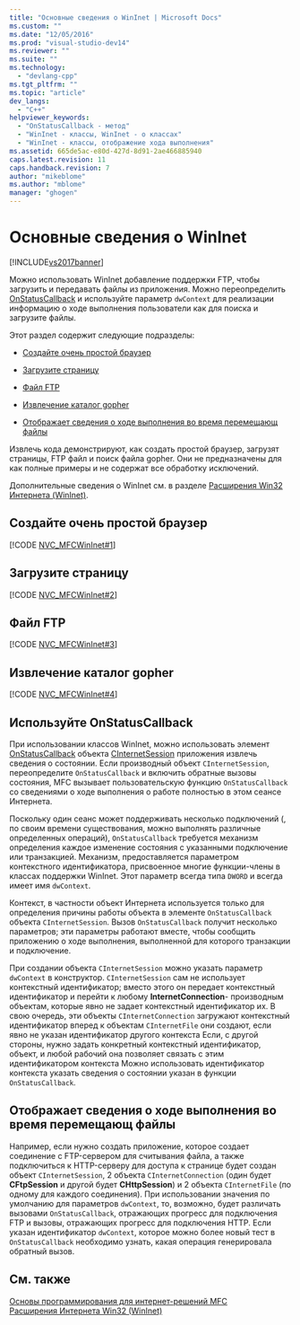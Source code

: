 ```yaml
---
title: "Основные сведения о WinInet | Microsoft Docs"
ms.custom: ""
ms.date: "12/05/2016"
ms.prod: "visual-studio-dev14"
ms.reviewer: ""
ms.suite: ""
ms.technology: 
  - "devlang-cpp"
ms.tgt_pltfrm: ""
ms.topic: "article"
dev_langs: 
  - "C++"
helpviewer_keywords: 
  - "OnStatusCallback - метод"
  - "WinInet - классы, WinInet - о классах"
  - "WinInet - классы, отображение хода выполнения"
ms.assetid: 665de5ac-e80d-427d-8d91-2ae466885940
caps.latest.revision: 11
caps.handback.revision: 7
author: "mikeblome"
ms.author: "mblome"
manager: "ghogen"
---
```

# Основные сведения о WinInet
[!INCLUDE[vs2017banner](../assembler/inline/includes/vs2017banner.md)]

Можно использовать WinInet добавление поддержки FTP, чтобы загрузить и передавать файлы из приложения.  Можно переопределить [OnStatusCallback](../Topic/CInternetSession::OnStatusCallback.md) и используйте параметр `dwContext` для реализации информацию о ходе выполнения пользователи как для поиска и загрузите файлы.  
  
 Этот раздел содержит следующие подразделы:  
  
-   [Создайте очень простой браузер](#_core_create_a_very_simple_browser)  
  
-   [Загрузите страницу](#_core_download_a_web_page)  
  
-   [Файл FTP](#_core_ftp_a_file)  
  
-   [Извлечение каталог gopher](#_core_retrieve_a_gopher_directory)  
  
-   [Отображает сведения о ходе выполнения во время перемещающ файлы](#_core_display_progress_information_while_transferring_files)  
  
 Извлечь кода демонстрируют, как создать простой браузер, загрузят страницы, FTP файл и поиск файла gopher.  Они не предназначены для как полные примеры и не содержат все обработку исключений.  
  
 Дополнительные сведения о WinInet см. в разделе [Расширения Win32 Интернета \(WinInet\)](../mfc/win32-internet-extensions-wininet.md).  
  
##  <a name="_core_create_a_very_simple_browser"></a> Создайте очень простой браузер  
 [!CODE [NVC_MFCWinInet#1](../CodeSnippet/VS_Snippets_Cpp/NVC_MFCWinInet#1)]  
  
##  <a name="_core_download_a_web_page"></a> Загрузите страницу  
 [!CODE [NVC_MFCWinInet#2](../CodeSnippet/VS_Snippets_Cpp/NVC_MFCWinInet#2)]  
  
##  <a name="_core_ftp_a_file"></a> Файл FTP  
 [!CODE [NVC_MFCWinInet#3](../CodeSnippet/VS_Snippets_Cpp/NVC_MFCWinInet#3)]  
  
##  <a name="_core_retrieve_a_gopher_directory"></a> Извлечение каталог gopher  
 [!CODE [NVC_MFCWinInet#4](../CodeSnippet/VS_Snippets_Cpp/NVC_MFCWinInet#4)]  
  
## Используйте OnStatusCallback  
 При использовании классов WinInet, можно использовать элемент [OnStatusCallback](../Topic/CInternetSession::OnStatusCallback.md) объекта [CInternetSession](../Topic/CInternetSession%20Class.md) приложения извлечь сведения о состоянии.  Если производный объект `CInternetSession`, переопределите `OnStatusCallback` и включить обратные вызовы состояния, MFC вызывает пользовательскую функцию `OnStatusCallback` со сведениями о ходе выполнения о работе полностью в этом сеансе Интернета.  
  
 Поскольку один сеанс может поддерживать несколько подключений \(, по своим времени существования, можно выполнять различные определенных операций\), `OnStatusCallback` требуется механизм определения каждое изменение состояния с указанными подключение или транзакцией.  Механизм, предоставляется параметром контекстного идентификатора, присвоенное многие функции\-члены в классах поддержки WinInet.  Этот параметр всегда типа `DWORD` и всегда имеет имя `dwContext`.  
  
 Контекст, в частности объект Интернета используется только для определения причины работы объекта в элементе `OnStatusCallback` объекта `CInternetSession`.  Вызов `OnStatusCallback` получит несколько параметров; эти параметры работают вместе, чтобы сообщить приложению о ходе выполнения, выполненной для которого транзакции и подключение.  
  
 При создании объекта `CInternetSession` можно указать параметр `dwContext` в конструктор.  `CInternetSession` сам не использует контекстный идентификатор; вместо этого он передает контекстный идентификатор и перейти к любому **InternetConnection**\- производным объектам, которые явно не задает контекстный идентификатор их.  В свою очередь, эти объекты `CInternetConnection` загружают контекстный идентификатор вперед к объектам `CInternetFile` они создают, если явно не указан идентификатор другого контекста  Если, с другой стороны, нужно задать конкретный контекстный идентификатор, объект, и любой рабочий она позволяет связать с этим идентификатором контекста  Можно использовать идентификатор контекста указать сведения о состоянии указан в функции `OnStatusCallback`.  
  
##  <a name="_core_display_progress_information_while_transferring_files"></a> Отображает сведения о ходе выполнения во время перемещающ файлы  
 Например, если нужно создать приложение, которое создает соединение с FTP\-сервером для считывания файла, а также подключиться к HTTP\-серверу для доступа к странице будет создан объект `CInternetSession`, 2 объекта `CInternetConnection` \(один будет **CFtpSession** и другой будет **CHttpSession**\) и 2 объекта `CInternetFile` \(по одному для каждого соединения\).  При использовании значения по умолчанию для параметров `dwContext`, то, возможно, будет различать вызовами `OnStatusCallback`, отражающих прогресс для подключения FTP и вызовы, отражающих прогресс для подключения HTTP.  Если указан идентификатор `dwContext`, которое можно более новый тест в `OnStatusCallback` необходимо узнать, какая операция генерировала обратный вызов.  
  
## См. также  
 [Основы программирования для интернет\-решений MFC](../mfc/mfc-internet-programming-basics.md)   
 [Расширения Интернета Win32 \(WinInet\)](../mfc/win32-internet-extensions-wininet.md)